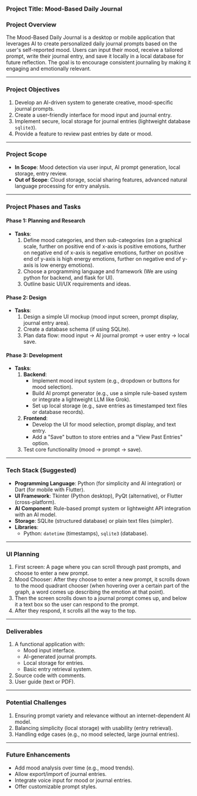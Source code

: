 ### Project Title: Mood-Based Daily Journal

### Project Overview
The Mood-Based Daily Journal is a desktop or mobile application that leverages AI to create personalized daily journal prompts based on the user's self-reported mood. Users can input their mood, receive a tailored prompt, write their journal entry, and save it locally in a local database for future reflection. The goal is to encourage consistent journaling by making it engaging and emotionally relevant.

---

### Project Objectives
1. Develop an AI-driven system to generate creative, mood-specific journal prompts.
2. Create a user-friendly interface for mood input and journal entry.
3. Implement secure, local storage for journal entries (lightweight database `sqlite3`).
4. Provide a feature to review past entries by date or mood.

---

### Project Scope
- **In Scope**: Mood detection via user input, AI prompt generation, local storage, entry review.
- **Out of Scope**: Cloud storage, social sharing features, advanced natural language processing for entry analysis.

---

### Project Phases and Tasks

#### Phase 1: Planning and Research
- **Tasks**:
  1. Define mood categories, and then sub-categories (on a graphical scale, further on positive end of x-axis is positive emotions, further on negative end of x-axis is negative emotions, further on positive end of y-axis is high energy emotions, further on negative end of y-axis is low energy emotions).
  3. Choose a programming language and framework (We are using python for backend, and flask for UI).
  5. Outline basic UI/UX requirements and ideas.

#### Phase 2: Design
- **Tasks**:
  1. Design a simple UI mockup (mood input screen, prompt display, journal entry area).
  2. Create a database schema (if using SQLite).
  4. Plan data flow: mood input → AI journal prompt → user entry → local save.

#### Phase 3: Development
- **Tasks**:
  1. **Backend**:
     - Implement mood input system (e.g., dropdown or buttons for mood selection).
     - Build AI prompt generator (e.g., use a simple rule-based system or integrate a lightweight LLM like Grok).
     - Set up local storage (e.g., save entries as timestamped text files or database records).
  2. **Frontend**:
     - Develop the UI for mood selection, prompt display, and text entry.
     - Add a "Save" button to store entries and a "View Past Entries" option.
  3. Test core functionality (mood → prompt → save).

---

### Tech Stack (Suggested)
- **Programming Language**: Python (for simplicity and AI integration) or Dart (for mobile with Flutter).
- **UI Framework**: Tkinter (Python desktop), PyQt (alternative), or Flutter (cross-platform).
- **AI Component**: Rule-based prompt system or lightweight API integration with an AI model.
- **Storage**: SQLite (structured database) or plain text files (simpler).
- **Libraries**: 
  - Python: `datetime` (timestamps), `sqlite3` (database).

---

### UI Planning
1. First screen: A page where you can scroll through past prompts, and choose to enter a new prompt. 
2. Mood Chooser: After they choose to enter a new prompt, it scrolls down to the mood quadrant chooser (when hovering over a certain part of the graph, a word comes up describing the emotion at that point).
3. Then the screen scrolls down to a journal prompt comes up, and below it a text box so the user can respond to the prompt.
3. After they respond, it scrolls all the way to the top.

---

### Deliverables
1. A functional application with:
   - Mood input interface.
   - AI-generated journal prompts.
   - Local storage for entries.
   - Basic entry retrieval system.
2. Source code with comments.
3. User guide (text or PDF).

---

### Potential Challenges
1. Ensuring prompt variety and relevance without an internet-dependent AI model.
2. Balancing simplicity (local storage) with usability (entry retrieval).
3. Handling edge cases (e.g., no mood selected, large journal entries).

---

### Future Enhancements
- Add mood analysis over time (e.g., mood trends).
- Allow export/import of journal entries.
- Integrate voice input for mood or journal entries.
- Offer customizable prompt styles.